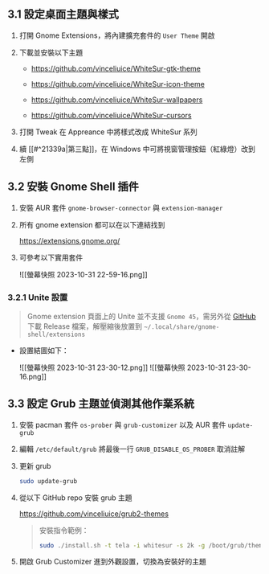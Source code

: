 ## 3.1 設定桌面主題與樣式

1. 打開 Gnome Extensions，將內建擴充套件的 `User Theme` 開啟

2. 下載並安裝以下主題
   
   - <https://github.com/vinceliuice/WhiteSur-gtk-theme>
   
   - <https://github.com/vinceliuice/WhiteSur-icon-theme>
   
   - <https://github.com/vinceliuice/WhiteSur-wallpapers>
   
   - <https://github.com/vinceliuice/WhiteSur-cursors>

3. 打開 Tweak 在 Appreance 中將樣式改成 WhiteSur 系列

4. 續 [[#^21339a|第三點]]，在 Windows 中可將視窗管理按鈕（紅綠燈）改到左側

## 3.2 安裝 Gnome Shell 插件

1. 安裝 AUR 套件 `gnome-browser-connector` 與 `extension-manager`

2. 所有 gnome extension 都可以在以下連結找到
   
   <https://extensions.gnome.org/>

3. 可參考以下實用套件
   
   ![[螢幕快照 2023-10-31 22-59-16.png]]

### 3.2.1 Unite 設置

> Gnome extension 頁面上的 Unite 並不支援 `Gnome 45`，需另外從 [GitHub](https://github.com/hardpixel/unite-shell/releases) 下載 Release 檔案，解壓縮後放置到 `~/.local/share/gnome-shell/extensions`

- 設置結圖如下：
  
  ![[螢幕快照 2023-10-31 23-30-12.png]]
  ![[螢幕快照 2023-10-31 23-30-16.png]]

## 3.3 設定 Grub 主題並偵測其他作業系統

1. 安裝 pacman 套件 `os-prober` 與 `grub-customizer` 以及 AUR 套件 `update-grub`

2. 編輯 `/etc/default/grub` 將最後一行 `GRUB_DISABLE_OS_PROBER` 取消註解

3. 更新 grub
   
   ```bash
   sudo update-grub
   ```

4. 從以下 GitHub repo 安裝 grub 主題
   
   <https://github.com/vinceliuice/grub2-themes>
   
   > 安裝指令範例：
   > 
   > ```bash
   > sudo ./install.sh -t tela -i whitesur -s 2k -g /boot/grub/themes/
   > ```

5. 開啟 Grub Customizer 進到外觀設置，切換為安裝好的主題
